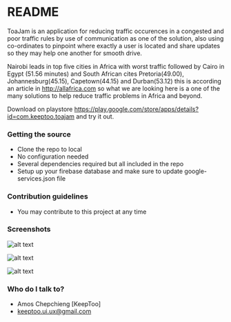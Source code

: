 # README #

ToaJam is an application for reducing traffic occurences in a congested and poor traffic rules by use of
communication as one of the solution, also using co-ordinates to pinpoint where exactly a user is located and
share updates so they may help one another for smooth drive.

Nairobi leads in top five cities in Africa with worst traffic followed by Cairo in Egypt (51.56 minutes) and 
South African cites Pretoria(49.00), Johannesburg(45.15), Capetown(44.15) and Durban(53.12) this is according 
an article in http://allafrica.com so what we are looking here is a one of the many solutions to help reduce
traffic problems in Africa and beyond. 

Download on playstore https://play.google.com/store/apps/details?id=com.keeptoo.toajam and try it out.

### Getting the source ###

* Clone the repo to local
* No configuration needed
* Several dependencies required but all included in the repo
* Setup up your firebase database and make sure to update google-services.json file


### Contribution guidelines ###

* You may contribute to this project at any time


### Screenshots ###

![alt text](https://bytebucket.org/keeptoo/toajam/raw/04fb5b57acd05b4cbc89ceb1152af58e294e1c4d/screenshots/2.png)

![alt text](https://bytebucket.org/keeptoo/toajam/raw/04fb5b57acd05b4cbc89ceb1152af58e294e1c4d/screenshots/3.png)

![alt text](https://bytebucket.org/keeptoo/toajam/raw/04fb5b57acd05b4cbc89ceb1152af58e294e1c4d/screenshots/4.png)


### Who do I talk to? ###

* Amos Chepchieng [KeepToo]
* keeptoo.ui.ux@gmail.com